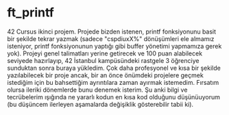 # ft_printf
42 Cursus ikinci projem. Projede bizden istenen, printf fonksiyonunu basit bir şekilde tekrar yazmak (sadece "cspdiuxX%" dönüşümleri ele almamız isteniyor, printf fonksiyonunun yaptığı gibi buffer yönetimi yapmamıza gerek yok). Projeyi genel talimatları yerine getirecek ve 100 puan alabilecek seviyede hazırlayıp, 42 İstanbul kampüsündeki rastgele 3 öğrenciye sunduktan sonra buraya yükledim. Çok daha profesyonel ve kısa bir şekilde yazılabilecek bir proje ancak, bir an önce önümdeki projelere geçmek istediğim için bu bahsettiğim ayrıntılara zaman ayırmak istemedim. Fırsatım olursa ileriki dönemlerde bunu denemek isterim. Şu anki bilgi ve tecrübelerim ışığında ne yararlı kodun en kısa kod olduğunu düşünüuyorum (bu düşüncem ilerleyen aşamalarda değişiklik gösterebilir tabii ki). 

